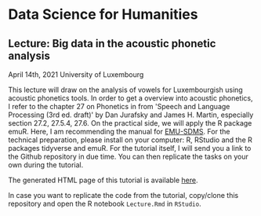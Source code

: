 # Data Science for Humanities

## Lecture: Big data in the acoustic phonetic analysis
April 14th, 2021
University of Luxembourg

This lecture will draw on the analysis of vowels for Luxembourgish using acoustic phonetics tools. In order to get a overview into acoustic phonetics, I refer to the chapter 27 on Phonetics in from 'Speech and Language Processing (3rd ed. draft)' by Dan Jurafsky and James H. Martin, especially section 27.2, 27.5.4, 27.6. On the practical side, we will apply the R package emuR. Here, I am recommending the manual for [EMU-SDMS](https://ips-lmu.github.io/The-EMU-SDMS-Manual/). For the technical preparation, please install on your computer: R, RStudio and the R packages tidyverse and emuR. For the tutorial itself, I will send you a link to the Github repository in due time. You can then replicate the tasks on your own during the tutorial.

The generated HTML page of this tutorial is available [here](https://petergilles.github.io/Data_Science_Humanities/index.nb.html).

In case you want to replicate the code from the tutorial, copy/clone this repository and open the R notebook `Lecture.Rmd` in `RStudio`.
